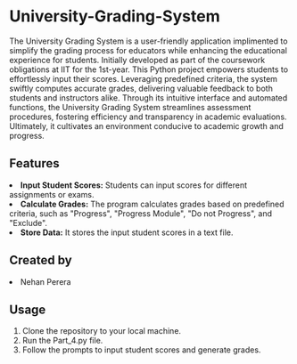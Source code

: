 # University-Grading-System

The University Grading System is a user-friendly application implimented to simplify the grading process for educators while enhancing the educational experience for students. Initially developed as part of the coursework obligations at IIT for the 1st-year. This Python project empowers students to effortlessly input their scores. Leveraging predefined criteria, the system swiftly computes accurate grades, delivering valuable feedback to both students and instructors alike. Through its intuitive interface and automated functions, the University Grading System streamlines assessment procedures, fostering efficiency and transparency in academic evaluations. Ultimately, it cultivates an environment conducive to academic growth and progress.

## Features

<b><li>Input Student Scores:</b> Students can input scores for different assignments or exams.
<b><li>Calculate Grades:</b> The program calculates grades based on predefined criteria, such as "Progress", "Progress Module", "Do not Progress", and "Exclude".
<b><li>Store Data:</b> It stores the input student scores in a text file.

## Created by
<li>Nehan Perera</li>

## Usage
1. Clone the repository to your local machine.
2. Run the Part_4.py file.
3. Follow the prompts to input student scores and generate grades.
